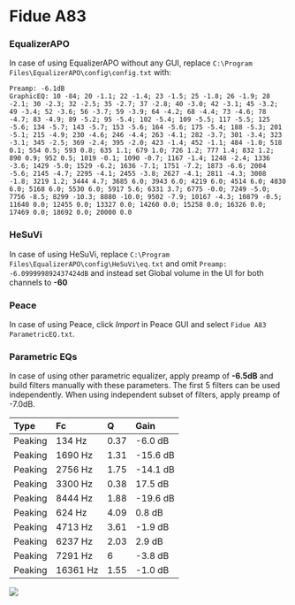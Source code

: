 # Fidue A83

### EqualizerAPO
In case of using EqualizerAPO without any GUI, replace `C:\Program Files\EqualizerAPO\config\config.txt`
with:
```
Preamp: -6.1dB
GraphicEQ: 10 -84; 20 -1.1; 22 -1.4; 23 -1.5; 25 -1.8; 26 -1.9; 28 -2.1; 30 -2.3; 32 -2.5; 35 -2.7; 37 -2.8; 40 -3.0; 42 -3.1; 45 -3.2; 49 -3.4; 52 -3.6; 56 -3.7; 59 -3.9; 64 -4.2; 68 -4.4; 73 -4.6; 78 -4.7; 83 -4.9; 89 -5.2; 95 -5.4; 102 -5.4; 109 -5.5; 117 -5.5; 125 -5.6; 134 -5.7; 143 -5.7; 153 -5.6; 164 -5.6; 175 -5.4; 188 -5.3; 201 -5.1; 215 -4.9; 230 -4.6; 246 -4.4; 263 -4.1; 282 -3.7; 301 -3.4; 323 -3.1; 345 -2.5; 369 -2.4; 395 -2.0; 423 -1.4; 452 -1.1; 484 -1.0; 518 0.1; 554 0.5; 593 0.8; 635 1.1; 679 1.0; 726 1.2; 777 1.4; 832 1.2; 890 0.9; 952 0.5; 1019 -0.1; 1090 -0.7; 1167 -1.4; 1248 -2.4; 1336 -3.6; 1429 -5.0; 1529 -6.2; 1636 -7.1; 1751 -7.2; 1873 -6.6; 2004 -5.6; 2145 -4.7; 2295 -4.1; 2455 -3.8; 2627 -4.1; 2811 -4.3; 3008 -1.8; 3219 1.2; 3444 4.7; 3685 6.0; 3943 6.0; 4219 6.0; 4514 6.0; 4830 6.0; 5168 6.0; 5530 6.0; 5917 5.6; 6331 3.7; 6775 -0.0; 7249 -5.0; 7756 -8.5; 8299 -10.3; 8880 -10.0; 9502 -7.9; 10167 -4.3; 10879 -0.5; 11640 0.0; 12455 0.0; 13327 0.0; 14260 0.0; 15258 0.0; 16326 0.0; 17469 0.0; 18692 0.0; 20000 0.0
```

### HeSuVi
In case of using HeSuVi, replace `C:\Program Files\EqualizerAPO\config\HeSuVi\eq.txt` and omit `Preamp:
-6.099999892437424dB` and instead set Global volume in the UI for both channels to **-60**

### Peace
In case of using Peace, click *Import* in Peace GUI and select `Fidue A83 ParametricEQ.txt`.

### Parametric EQs
In case of using other parametric equalizer, apply preamp of **-6.5dB** and build filters manually
with these parameters. The first 5 filters can be used independently.
When using independent subset of filters, apply preamp of -7.0dB.

| Type    | Fc       |    Q | Gain     |
|:--------|:---------|:-----|:---------|
| Peaking | 134 Hz   | 0.37 | -6.0 dB  |
| Peaking | 1690 Hz  | 1.31 | -15.6 dB |
| Peaking | 2756 Hz  | 1.75 | -14.1 dB |
| Peaking | 3300 Hz  | 0.38 | 17.5 dB  |
| Peaking | 8444 Hz  | 1.88 | -19.6 dB |
| Peaking | 624 Hz   | 4.09 | 0.8 dB   |
| Peaking | 4713 Hz  | 3.61 | -1.9 dB  |
| Peaking | 6237 Hz  | 2.03 | 2.9 dB   |
| Peaking | 7291 Hz  | 6    | -3.8 dB  |
| Peaking | 16361 Hz | 1.55 | -1.0 dB  |

![](https://raw.githubusercontent.com/jaakkopasanen/AutoEq/master/results/innerfidelity/sbaf-serious/Fidue%20A83/Fidue%20A83.png)